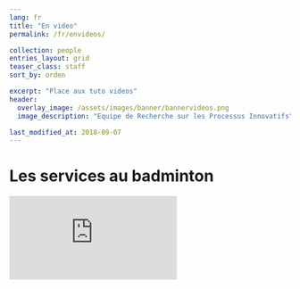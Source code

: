 ```yaml
---
lang: fr
title: "En video"
permalink: /fr/envideos/

collection: people
entries_layout: grid
teaser_class: staff
sort_by: orden 

excerpt: "Place aux tuto videos"
header:
  overlay_image: /assets/images/banner/bannervideos.png
  image_description: "Equipe de Recherche sur les Processus Innovatifs"

last_modified_at: 2018-09-07
---
```


Les services au badminton
==========================


<div class="responsive-video-container">

  <iframe src="https://www.youtube-nocookie.com/embed/H4KOAjYKVE8" frameborder="0" allowfullscreen=""></iframe>

</div>




